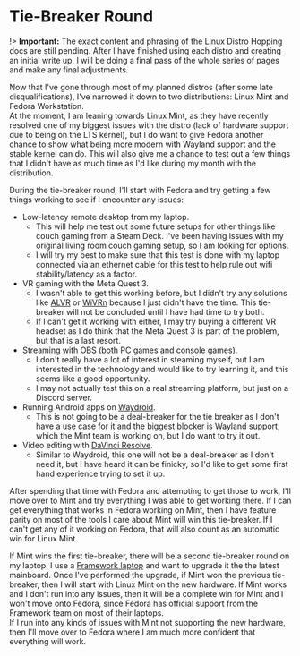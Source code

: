 # Tie-Breaker Round
!> **Important:** The exact content and phrasing of the Linux Distro Hopping docs are still pending. After I have finished using each distro and creating an initial write up, I will be doing a final pass of the whole series of pages and make any final adjustments.

Now that I've gone through most of my planned distros (after some late disqualifications), I've narrowed it down to two distributions: Linux Mint and Fedora Workstation.  
At the moment, I am leaning towards Linux Mint, as they have recently resolved one of my biggest issues with the distro (lack of hardware support due to being on the LTS kernel), but I do want to give Fedora another chance to show what being more modern with Wayland support and the stable kernel can do. This will also give me a chance to test out a few things that I didn't have as much time as I'd like during my month with the distribution.

During the tie-breaker round, I'll start with Fedora and try getting a few things working to see if I encounter any issues:
* Low-latency remote desktop from my laptop.
  * This will help me test out some future setups for other things like couch gaming from a Steam Deck. I've been having issues with my original living room couch gaming setup, so I am looking for options.
  * I will try my best to make sure that this test is done with my laptop connected via an ethernet cable for this test to help rule out wifi stability/latency as a factor.
* VR gaming with the Meta Quest 3.
  * I wasn't able to get this working before, but I didn't try any solutions like [ALVR](https://github.com/alvr-org/ALVR) or [WiVRn](https://github.com/WiVRn/WiVRn) because I just didn't have the time. This tie-breaker will not be concluded until I have had time to try both.
  * If I can't get it working with either, I may try buying a different VR headset as I do think that the Meta Quest 3 is part of the problem, but that is a last resort.
* Streaming with OBS (both PC games and console games).
  * I don't really have a lot of interest in steaming myself, but I am interested in the technology and would like to try learning it, and this seems like a good opportunity.
  * I may not actually test this on a real streaming platform, but just on a Discord server.
* Running Android apps on [Waydroid](https://waydro.id/).
  * This is not going to be a deal-breaker for the tie breaker as I don't have a use case for it and the biggest blocker is Wayland support, which the Mint team is working on, but I do want to try it out.
* Video editing with [DaVinci Resolve](https://www.blackmagicdesign.com/products/davinciresolve).
  * Similar to Waydroid, this one will not be a deal-breaker as I don't need it, but I have heard it can be finicky, so I'd like to get some first hand experience trying to set it up.

After spending that time with Fedora and attempting to get those to work, I'll move over to Mint and try everything I was able to get working there. If I can get everything that works in Fedora working on Mint, then I have feature parity on most of the tools I care about Mint will win this tie-breaker. If I can't get any of it working on Fedora, that will also count as an automatic win for Linux Mint.

If Mint wins the first tie-breaker, there will be a second tie-breaker round on my laptop. I use a [Framework laptop](https://frame.work/) and want to upgrade it the the latest mainboard. Once I've performed the upgrade, if Mint won the previous tie-breaker, then I will start with Linux Mint on the new hardware. If Mint works and I don't run into any issues, then it will be a complete win for Mint and I won't move onto Fedora, since Fedora has official support from the Framework team on most of their laptops.  
If I run into any kinds of issues with Mint not supporting the new hardware, then I'll move over to Fedora where I am much more confident that everything will work.